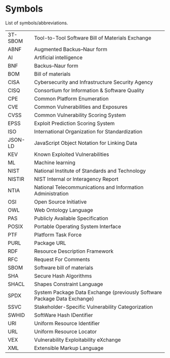 # Symbols

List of symbols/abbreviations.

| | |
|-|-|
| 3T-SBOM | Tool-to-Tool Software Bill of Materials Exchange |
| ABNF | Augmented Backus–Naur form |
| AI | Artificial intelligence |
| BNF | Backus–Naur form |
| BOM | Bill of materials |
| CISA | Cybersecurity and Infrastructure Security Agency |
| CISQ | Consortium for Information & Software Quality |
| CPE | Common Platform Enumeration |
| CVE | Common Vulnerabilities and Exposures |
| CVSS | Common Vulnerability Scoring System |
| EPSS | Exploit Prediction Scoring System |
| ISO | International Organization for Standardization |
| JSON-LD | JavaScript Object Notation for Linking Data |
| KEV | Known Exploited Vulnerabilities |
| ML | Machine learning |
| NIST | National Institute of Standards and Technology |
| NISTIR | NIST Internal or Interagency Report |
| NTIA | National Telecommunications and Information Administration |
| OSI | Open Source Initiative |
| OWL | Web Ontology Language |
| PAS | Publicly Available Specification |
| POSIX | Portable Operating System Interface |
| PTF | Platform Task Force |
| PURL | Package URL |
| RDF | Resource Description Framework |
| RFC | Request For Comments |
| SBOM | Software bill of materials |
| SHA | Secure Hash Algorithms |
| SHACL | Shapes Constraint Language |
| SPDX | System Package Data Exchange (previously Software Package Data Exchange) |
| SSVC | Stakeholder-Specific Vulnerability Categorization |
| SWHID | SoftWare Hash IDentifier |
| URI | Uniform Resource Identifier |
| URL | Uniform Resource Locator |
| VEX | Vulnerability Exploitability eXchange |
| XML | Extensible Markup Language |
